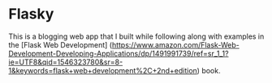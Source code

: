 # Flasky
This is a blogging web app that I built while following along with examples in the [Flask Web Development] (https://www.amazon.com/Flask-Web-Development-Developing-Applications/dp/1491991739/ref=sr_1_1?ie=UTF8&qid=1546323780&sr=8-1&keywords=flask+web+development%2C+2nd+edition) book.
